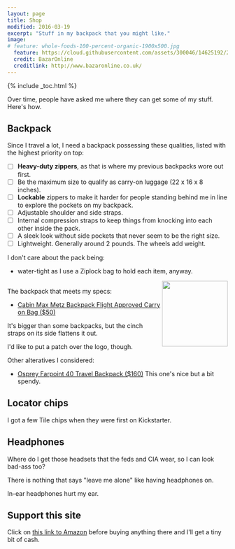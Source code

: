 ```yaml
---
layout: page
title: Shop
modified: 2016-03-19
excerpt: "Stuff in my backpack that you might like."
image:
# feature: whole-foods-100-percent-organic-1900x500.jpg
  feature: https://cloud.githubusercontent.com/assets/300046/14625192/24f0082a-059e-11e6-9e6a-2228abdcb5bc.jpg
  credit: BazarOnline
  creditlink: http://www.bazaronline.co.uk/
---
```


{% include _toc.html %}

Over time, people have asked me where they can get some of my stuff.
Here's how.

## Backpack

Since I travel a lot, I need a backpack possessing these qualities,
listed with the highest priority on top:

- [ ] **Heavy-duty zippers**, as that is where my previous backpacks wore out first.
- [ ] Be the maximum size to qualify as carry-on luggage (22 x 16 x 8 inches).
- [ ] **Lockable** zippers to make it harder for people standing behind me in line to explore 
     the pockets on my backpack.
- [ ] Adjustable shoulder and side straps.
- [ ] Internal compression straps to keep things from knocking into each other inside the pack.
- [ ] A sleek look without side pockets that never seem to be the right size.
- [ ] Lightweight. Generally around 2 pounds. The wheels add weight.

I don't care about the pack being:

   * water-tight as I use a Ziplock bag to hold each item, anyway.


<a target="_blank" href="http://www.amazon.com/gp/product/B00IR2VEUS/ref=as_li_tl?ie=UTF8&camp=1789&creative=9325&creativeASIN=B00IR2VEUS&linkCode=as2&tag=wilsonslifenotes&linkId=LGM2HVV7JYHE5QRS"><img align="right" width="150" src="../images/Cabin Max Metz Backpack.png" /></a>
<img src="http://ir-na.amazon-adsystem.com/e/ir?t=wilsonslifenotes&l=as2&o=1&a=B00IR2VEUS" width="1" height="1" border="0" alt="" />

The backpack that meets my specs:

   * <a target="_blank" href="http://www.amazon.com/gp/product/B00IR2VEUS/ref=as_li_tl?ie=UTF8&camp=1789&creative=9325&creativeASIN=B00IR2VEUS&linkCode=as2&tag=wilsonslifenotes&linkId=LGM2HVV7JYHE5QRS">Cabin Max Metz Backpack Flight Approved Carry on Bag ($50)</a>

   It's bigger than some backpacks, but the cinch straps on its side flattens it out.

   I'd like to put a patch over the logo, though.

Other alteratives I considered:

   * <a target="_blank" href="http://www.amazon.com/Osprey-Farpoint-Travel-Backpack-Volcanic/dp/B014EBM3KA/ref=wilsonslifenotes">Osprey Farpoint 40 Travel Backpack ($160)</a>
   This one's nice but a bit spendy.



## Locator chips

I got a few Tile 
chips when they were first on Kickstarter.


## Headphones

Where do I get those headsets that the feds and CIA wear,
so I can look bad-ass too?


There is nothing that says "leave me alone" like having headphones on.


In-ear headphones hurt my ear.


## Support this site

Click on <a target="_blank" href="http://www.amazon.com/?_encoding=UTF8&camp=1789&creative=9325&linkCode=as2&tag=wilsonslifenotes&linkId=LGM2HVV7JYHE5QRS">
this link to Amazon</a> before buying anything there and I'll get a tiny bit of cash.

